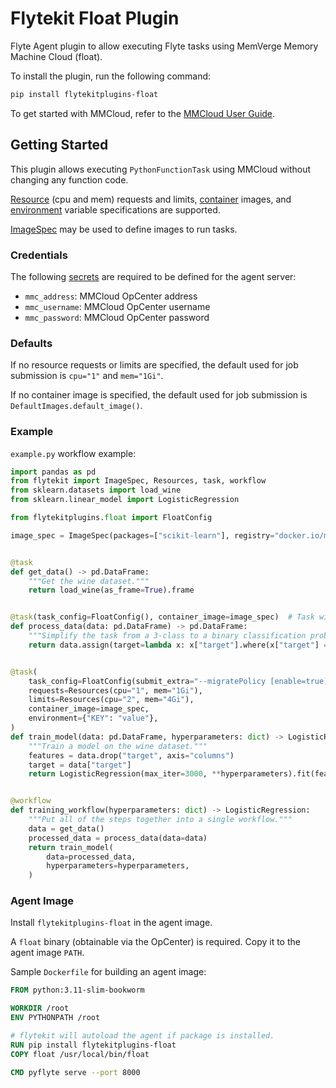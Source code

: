 # Flytekit Float Plugin

Flyte Agent plugin to allow executing Flyte tasks using MemVerge Memory Machine Cloud (float).

To install the plugin, run the following command:

```bash
pip install flytekitplugins-float
```

To get started with MMCloud, refer to the [MMCloud User Guide](https://docs.memverge.com/mmce/current/userguide/olh/index.html).

## Getting Started

This plugin allows executing `PythonFunctionTask` using MMCloud without changing any function code.

[Resource](https://docs.flyte.org/projects/cookbook/en/latest/auto_examples/productionizing/customizing_resources.html) (cpu and mem) requests and limits, [container](https://docs.flyte.org/projects/cookbook/en/latest/auto_examples/customizing_dependencies/multi_images.html) images, and [environment](https://docs.flyte.org/projects/flytekit/en/latest/generated/flytekit.task.html) variable specifications are supported.

[ImageSpec](https://docs.flyte.org/projects/cookbook/en/latest/auto_examples/customizing_dependencies/image_spec.html) may be used to define images to run tasks.

### Credentials

The following [secrets](https://docs.flyte.org/projects/cookbook/en/latest/auto_examples/productionizing/use_secrets.html) are required to be defined for the agent server:
* `mmc_address`: MMCloud OpCenter address
* `mmc_username`: MMCloud OpCenter username
* `mmc_password`: MMCloud OpCenter password

### Defaults

If no resource requests or limits are specified, the default used for job submission is `cpu="1"` and `mem="1Gi"`.

If no container image is specified, the default used for job submission is `DefaultImages.default_image()`.

### Example

`example.py` workflow example:
```python
import pandas as pd
from flytekit import ImageSpec, Resources, task, workflow
from sklearn.datasets import load_wine
from sklearn.linear_model import LogisticRegression

from flytekitplugins.float import FloatConfig

image_spec = ImageSpec(packages=["scikit-learn"], registry="docker.io/memverge")


@task
def get_data() -> pd.DataFrame:
    """Get the wine dataset."""
    return load_wine(as_frame=True).frame


@task(task_config=FloatConfig(), container_image=image_spec)  # Task will be submitted as float job
def process_data(data: pd.DataFrame) -> pd.DataFrame:
    """Simplify the task from a 3-class to a binary classification problem."""
    return data.assign(target=lambda x: x["target"].where(x["target"] == 0, 1))


@task(
    task_config=FloatConfig(submit_extra="--migratePolicy [enable=true]"),
    requests=Resources(cpu="1", mem="1Gi"),
    limits=Resources(cpu="2", mem="4Gi"),
    container_image=image_spec,
    environment={"KEY": "value"},
)
def train_model(data: pd.DataFrame, hyperparameters: dict) -> LogisticRegression:
    """Train a model on the wine dataset."""
    features = data.drop("target", axis="columns")
    target = data["target"]
    return LogisticRegression(max_iter=3000, **hyperparameters).fit(features, target)


@workflow
def training_workflow(hyperparameters: dict) -> LogisticRegression:
    """Put all of the steps together into a single workflow."""
    data = get_data()
    processed_data = process_data(data=data)
    return train_model(
        data=processed_data,
        hyperparameters=hyperparameters,
    )
```

### Agent Image

Install `flytekitplugins-float` in the agent image.

A `float` binary (obtainable via the OpCenter) is required. Copy it to the agent image `PATH`.

Sample `Dockerfile` for building an agent image:
```dockerfile
FROM python:3.11-slim-bookworm

WORKDIR /root
ENV PYTHONPATH /root

# flytekit will autoload the agent if package is installed.
RUN pip install flytekitplugins-float
COPY float /usr/local/bin/float

CMD pyflyte serve --port 8000
```
